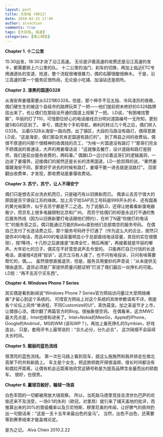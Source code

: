 ```yaml
---
layout: post
title: 大杂烩 (0012)
date: 2010-02-22 17:49
author: alvachien
comments: true
tags: [大杂烩, 高速]
categories: [随心随笔]
---
```


**Chapter 1. 十二公里**

15:30出发，18:30才进了沿江高速。
无论是沪嘉高速的收费还是沿江高速的发卡，都需要排上六公里的队。
十二公里的油门、刹车的切换，再加上临近ETC专用通道处的变道、抢道，整个流程很堵很暴力，偶的右脚很酸很麻木。
于是，沿江高速的第一个服务区很热闹，无论是小吃铺、加油站还是厕所。

**Chapter 2. 漆黑的国道G328**

从海安奔姜堰需要从S221转G328。但是，那个伸手不见五指、冷风凌厉的夜晚，偶们硬生生的被这个县级市的路牌玩弄了一把——他们提前把未修好的G328路牌挂出来了，也让偶们在那段没开通的国道上视察了一把。
LD说，“有困难找警察”，华丽的打了110，可惜那位好心的电话接线员分明对道路编号一无所知，更别提S和G的区别了。
幸亏，偶还有个手机导航，麻利的转过几个弯之后，偶们转入G328。
沿着G328从海安一路向西，出了镇区，大段的马路没有路灯，偶得意跟LD说，“这是海安，偶们那旮旯肯定国道有路灯的”。
到了两县之间的收费站，偶很不厚道的问那个很精神的收偶钱的员工，“为啥一片国道没有路灯？”那哥们完全不顾偶说的普通话，大声的用姜堰话说：“这就像去餐厅，设计道路和路灯是厨师，我们是前台服务收费的，两码事。”
偶跟LD一边讨论着这哥们的逻辑漏洞，一边进了姜堰界。迎接偶们的居然还是长长的漆黑国道，LD一脸崇拜的说，“果然姜堰跟海安不同，那里好歹进去的时候有路灯，姜堰干脆一进去就是没路灯”。
回家翻出收费单，才发现，那收费站是姜堰收费站。

**Chapter 3. 苏宁，苏宁，让人不得安宁**

偶们只是想去买台洗衣机而已，只是碰巧有以旧换新而已。
偶承认去苏宁很大的原因是苏宁源自江苏的缘故。加上苏宁给SAP员工号码是999开头的卡、还有国美的黄光裕案件，似乎去苏宁都是不二之选。为了说服LD，还得让她看看新蛋电器极少，而京东上很多电器限制北京和广州。
而苏宁给偶们的却是永远打不通的售后服务热线（因为以旧换新要打电话跟他们预约），在听了N遍“你拨打的电话忙”的服务音之后，偶只能通过万能的Baidu查到他们总部南京的服务号码。
在偶自己支付了长途话费之后，那个服务号码终于打通了（作为这么大的企业，居然只提供400电话，而且400的电话容量明显小于总部直线电话容量，其目的实在很猥琐），按1等待，十几秒之后直接是“坐席全忙，稍后再拨”，再接着就是华丽的嘟声。大年初七的日子，偶实在不好意思说声去令堂的。
只能再打自己付钱的长途电话，直接按4选择“投诉”，这次立马有人接了，也不问有啥投诉，只问有啥需要帮忙的，偶。。。
虽然很想直接退货，但是，服务员用曼妙的声音说：“从未提供无理由退货。退货必须是厂家提供质量问题证明”打消了偶们最后一丝挣扎的可能。
LD怒：“再不去苏宁买东西”。

**Chapter 4. Windows Phone 7 Series**

其实偶是看到新闻说“Windows Phone 7 Series官方网站访问量过大至网络瘫痪”才留心到这个系统的。
可惜官方网站上对这个系统的具体参数语焉不详，倒是各个论坛上风传“单进程，不同Customize的UI”，真伪莫变。加之圣诞节才上市，让偶很心凉。偶尔翻了两篇官方的Blog，很抽象很空洞。
在偶看来，这次MWC最大亮点是，Intel也掺和进来了。Intel+Nokia的MeeGo，Apple的iPhone，Google的Andriod，MS的WM (该叫WP？)，再加上垂死挣扎的Symbian，好戏连台。
只是，套用评书上最常说的：“合久必分，分久必合”， 这次硝烟不会延续太长时间。

**Chapter 5. 靓丽的蓝色流线**

很漂亮的蓝色流线。
第一次在马路上看到现车，就这么施施然和我并排走在南北高架下的共和新路上。
车主是个女生，把这款轿跑开得很温顺，很长时间都没有和偶拉开距离，让偶有机会近距离地欣赏这辆号称是为提高品牌含金量而出的轿跑车。
很好，也很贵。

**Chapter 6. 赢球百般好，输球一场哀**

白色军团的一切都被用放大镜观察。
所以，当死敌马德里竞技击溃世仇巴萨的欢愉还来不及消受，一场0:1的失利（欧冠，对里昂）就引来了铺天盖地的批评，而推算出来的30%的晋级概率以及贝尼特斯、穆里尼奥的传闻，让好脾气的佩帅扔出一句狠话来：“这是一支十五年来最出色的皇马”。
当然，出色不出色，还需要等到赛季结束才能盖棺论定。

是为之记。
Alva Chien
2010.2.22
